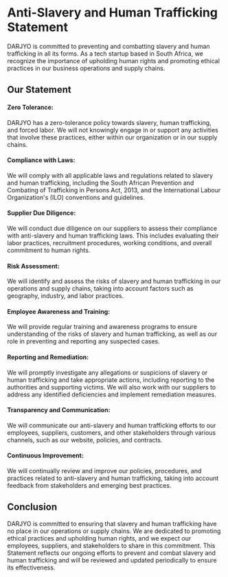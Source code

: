 # Anti-Slavery and Human Trafficking Statement

DARJYO is committed to preventing and combatting slavery and human trafficking in all its forms. As a tech startup based in South Africa, we recognize the importance of upholding human rights and promoting ethical practices in our business operations and supply chains.

## Our Statement

#### Zero Tolerance: 
DARJYO has a zero-tolerance policy towards slavery, human trafficking, and forced labor. We will not knowingly engage in or support any activities that involve these practices, either within our organization or in our supply chains.

#### Compliance with Laws: 
We will comply with all applicable laws and regulations related to slavery and human trafficking, including the South African Prevention and Combating of Trafficking in Persons Act, 2013, and the International Labour Organization's (ILO) conventions and guidelines.

#### Supplier Due Diligence: 
We will conduct due diligence on our suppliers to assess their compliance with anti-slavery and human trafficking laws. This includes evaluating their labor practices, recruitment procedures, working conditions, and overall commitment to human rights.

#### Risk Assessment: 
We will identify and assess the risks of slavery and human trafficking in our operations and supply chains, taking into account factors such as geography, industry, and labor practices.

#### Employee Awareness and Training: 
We will provide regular training and awareness programs to ensure understanding of the risks of slavery and human trafficking, as well as our role in preventing and reporting any suspected cases.

#### Reporting and Remediation: 
We will promptly investigate any allegations or suspicions of slavery or human trafficking and take appropriate actions, including reporting to the authorities and supporting victims. We will also work with our suppliers to address any identified deficiencies and implement remediation measures.

#### Transparency and Communication: 
We will communicate our anti-slavery and human trafficking efforts to our employees, suppliers, customers, and other stakeholders through various channels, such as our website, policies, and contracts.

#### Continuous Improvement: 
We will continually review and improve our policies, procedures, and practices related to anti-slavery and human trafficking, taking into account feedback from stakeholders and emerging best practices.

## Conclusion

DARJYO is committed to ensuring that slavery and human trafficking have no place in our operations or supply chains. We are dedicated to promoting ethical practices and upholding human rights, and we expect our employees, suppliers, and stakeholders to share in this commitment. This Statement reflects our ongoing efforts to prevent and combat slavery and human trafficking and will be reviewed and updated periodically to ensure its effectiveness.
